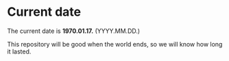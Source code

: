 # Current date

The current date is **1970.01.17.** (YYYY.MM.DD.)

This repository will be good when the world ends, so we will know how long it lasted.
